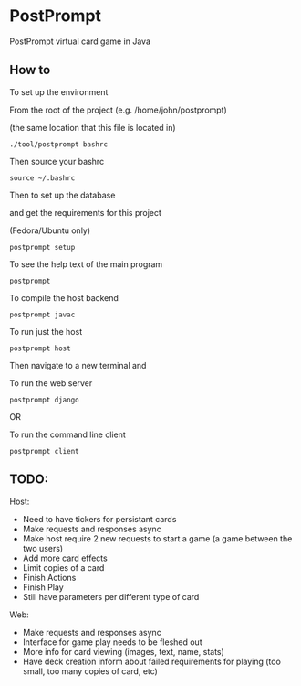 PostPrompt
========

PostPrompt virtual card game in Java

 How to
-------

To set up the environment

From the root of the project (e.g. /home/john/postprompt)

(the same location that this file is located in)

	./tool/postprompt bashrc

Then source your bashrc

	source ~/.bashrc

Then to set up the database

and get the requirements for this project

(Fedora/Ubuntu only)

	postprompt setup

To see the help text of the main program

	postprompt

To compile the host backend

	postprompt javac

To run just the host

	postprompt host

Then navigate to a new terminal and


To run the web server

	postprompt django

OR

To run the command line client

	postprompt client

 TODO:
------

Host:
 - Need to have tickers for persistant cards
 - Make requests and responses async
 - Make host require 2 new requests to start a game (a game between the two users)
 - Add more card effects
 - Limit copies of a card
 - Finish Actions
 - Finish Play
 - Still have parameters per different type of card

Web:
 - Make requests and responses async
 - Interface for game play needs to be fleshed out
 - More info for card viewing (images, text, name, stats)
 - Have deck creation inform about failed requirements for playing (too small, too many copies of card, etc)
